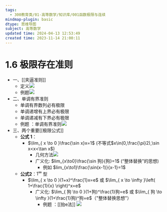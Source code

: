```yaml
---
tags:
  - 300教育类/01-高等数学/知识库/001函数极限与连续
mindmap-plugin: basic
dtype: 思维导图
subject: 高等数学
updated time: 2024-04-13 12:53:49
created time: 2023-11-14 21:00:11
---
```

# 1.6 极限存在准则
- 一、[[夹逼准则]]
    - 定义![](https://api2.mubu.com/v3/document_image/577f7c9a-c710-4c9a-af35-a2a032e76f5d-26626835.jpg)  
    - 例题![](https://api2.mubu.com/v3/document_image/f6e7f44d-569a-4d0f-93b7-b72328cc8298-26626835.jpg)  
- 二、单调有界准则  
	- 单调有界数列必有极限  
	- 单调递增有上界必有极限  
	- 单调递减有下界必有极限  
	- 例题 ：单调有界准则![](https://api2.mubu.com/v3/document_image/4c5cad27-7c1a-4a3a-af27-88fa0da23c43-26626835.jpg)  
- 三、两个重要[[极限公式]]
    - **公式 1**：
        - $\lim_{ x \to 0 }\frac{\sin x}x=1$ (不等式$x\in(0,\frac{\pi}2),\sin x<x<\tan x$)
	        - 几何方法![](https://api2.mubu.com/v3/document_image/6f445148-7dd9-495d-bf9e-2f43356cbbce-26626835.jpg)
	        - 广义化: $lim_{x\to0}\frac{\sin 狗}{狗}=1$ (“整体替换”的思想)
		        - 例如 $lim_{x\to1}\frac{\sin(x-1)}{x-1}=1$
    - **公式2**：$1^\infty$ 型
        - $\lim_{ x \to 0 }(1+x)^\frac{1}x=e$ 或 $\lim_{ x \to \infty }\left( 1+\frac{1}{x} \right)^x=e$
	        - 广义化: $\lim_{ 狗 \to 0 }(1+狗)^\frac{1}狗=e$ 或 $\lim_{ 狗 \to \infty }(1+\frac{1}狗)^狗=e$（"整体替换思想"）
		        - 例题 ：[[抬e法]] ![](https://api2.mubu.com/v3/document_image/728598a9-8af4-4f1a-a25d-3d1c258dbb86-26626835.jpg)
